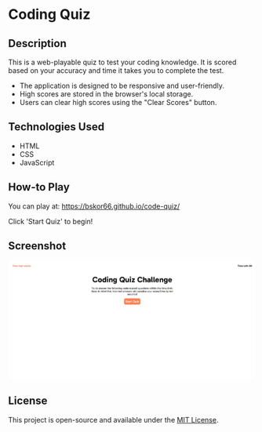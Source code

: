 # Coding Quiz

## Description

This is a web-playable quiz to test your coding knowledge. It is scored based on your accuracy and time it takes you to complete the test.

- The application is designed to be responsive and user-friendly.
- High scores are stored in the browser's local storage.
- Users can clear high scores using the "Clear Scores" button.

## Technologies Used

- HTML
- CSS
- JavaScript

## How-to Play

You can play at: <https://bskor66.github.io/code-quiz/>

Click 'Start Quiz' to begin!

## Screenshot

![Screenshot](./assets/img/Screenshot_1.jpg)

## License

This project is open-source and available under the [MIT License](LICENSE).
